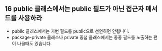 ## 16 public 클래스에서는 public 필드가 아닌 접근자 메서드를 사용하라

-   public 클래스에서는 가변 필드를 public으로 선언하면 안됩니다.
-   package-private 클래스나 private 중첩 클래스에서는 종종 필드를 노출하는 편이 나을때도 있습니다.
